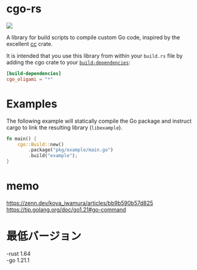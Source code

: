 # cgo-rs

[![](https://img.shields.io/crates/v/cgo.svg)](https://crates.io/crates/cgo)

A library for build scripts to compile custom Go code, inspired by the
excellent [cc](https://docs.rs/cc/latest/cc) crate.

It is intended that you use this library from within your `build.rs` file by
adding the cgo crate to your [`build-dependencies`](https://doc.rust-lang.org/cargo/reference/specifying-dependencies.html#build-dependencies):

```toml
[build-dependencies]
cgo_oligami = "*"
```

# Examples

The following example will statically compile the Go package and instruct
cargo to link the resulting library (`libexample`).

```rust
fn main() {
    cgo::Build::new()
        .package("pkg/example/main.go")
        .build("example");
}
```

# memo
https://zenn.dev/koya_iwamura/articles/bb9b590b57d825
https://tip.golang.org/doc/go1.21#go-command

# 最低バージョン
-rust 1.64 <br>
-go 1.21.1
